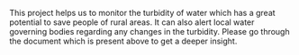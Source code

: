 This project helps us to monitor the turbidity of water which has a great potential to save people of rural areas. It can also alert local water governing bodies regarding any changes in the turbidity. Please go through the document which is present above to get a deeper insight. 
